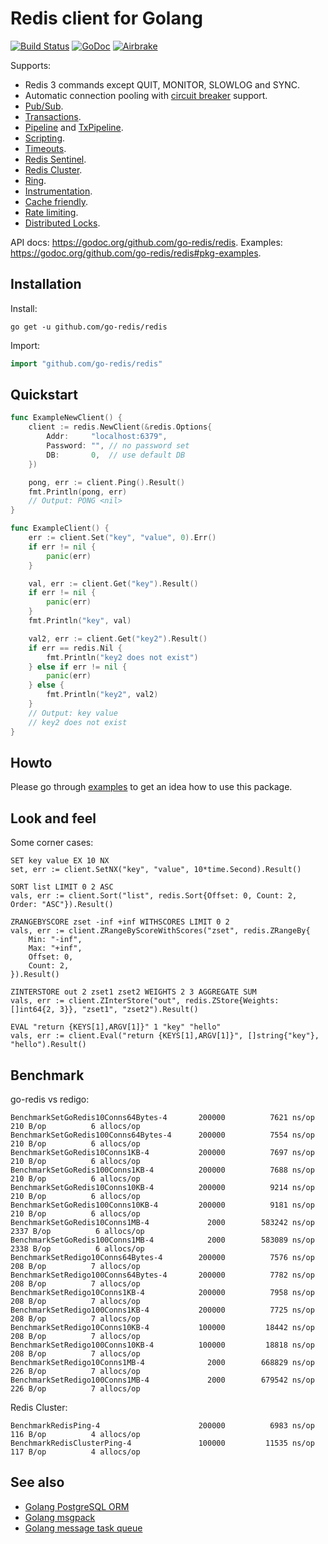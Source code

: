# Redis client for Golang

[![Build Status](https://travis-ci.org/go-redis/redis.png?branch=master)](https://travis-ci.org/go-redis/redis)
[![GoDoc](https://godoc.org/github.com/go-redis/redis?status.svg)](https://godoc.org/github.com/go-redis/redis)
[![Airbrake](https://img.shields.io/badge/kudos-airbrake.io-orange.svg)](https://airbrake.io)

Supports:

- Redis 3 commands except QUIT, MONITOR, SLOWLOG and SYNC.
- Automatic connection pooling with [circuit breaker](https://en.wikipedia.org/wiki/Circuit_breaker_design_pattern) support.
- [Pub/Sub](https://godoc.org/github.com/go-redis/redis#PubSub).
- [Transactions](https://godoc.org/github.com/go-redis/redis#Multi).
- [Pipeline](https://godoc.org/github.com/go-redis/redis#example-Client-Pipeline) and [TxPipeline](https://godoc.org/github.com/go-redis/redis#example-Client-TxPipeline).
- [Scripting](https://godoc.org/github.com/go-redis/redis#Script).
- [Timeouts](https://godoc.org/github.com/go-redis/redis#Options).
- [Redis Sentinel](https://godoc.org/github.com/go-redis/redis#NewFailoverClient).
- [Redis Cluster](https://godoc.org/github.com/go-redis/redis#NewClusterClient).
- [Ring](https://godoc.org/github.com/go-redis/redis#NewRing).
- [Instrumentation](https://godoc.org/github.com/go-redis/redis#ex-package--Instrumentation).
- [Cache friendly](https://github.com/go-redis/cache).
- [Rate limiting](https://github.com/go-redis/redis_rate).
- [Distributed Locks](https://github.com/bsm/redis-lock).

API docs: https://godoc.org/github.com/go-redis/redis.
Examples: https://godoc.org/github.com/go-redis/redis#pkg-examples.

## Installation

Install:

```shell
go get -u github.com/go-redis/redis
```

Import:

```go
import "github.com/go-redis/redis"
```

## Quickstart

```go
func ExampleNewClient() {
	client := redis.NewClient(&redis.Options{
		Addr:     "localhost:6379",
		Password: "", // no password set
		DB:       0,  // use default DB
	})

	pong, err := client.Ping().Result()
	fmt.Println(pong, err)
	// Output: PONG <nil>
}

func ExampleClient() {
	err := client.Set("key", "value", 0).Err()
	if err != nil {
		panic(err)
	}

	val, err := client.Get("key").Result()
	if err != nil {
		panic(err)
	}
	fmt.Println("key", val)

	val2, err := client.Get("key2").Result()
	if err == redis.Nil {
		fmt.Println("key2 does not exist")
	} else if err != nil {
		panic(err)
	} else {
		fmt.Println("key2", val2)
	}
	// Output: key value
	// key2 does not exist
}
```

## Howto

Please go through [examples](https://godoc.org/github.com/go-redis/redis#pkg-examples) to get an idea how to use this package.

## Look and feel

Some corner cases:

    SET key value EX 10 NX
    set, err := client.SetNX("key", "value", 10*time.Second).Result()

    SORT list LIMIT 0 2 ASC
    vals, err := client.Sort("list", redis.Sort{Offset: 0, Count: 2, Order: "ASC"}).Result()

    ZRANGEBYSCORE zset -inf +inf WITHSCORES LIMIT 0 2
    vals, err := client.ZRangeByScoreWithScores("zset", redis.ZRangeBy{
        Min: "-inf",
        Max: "+inf",
        Offset: 0,
        Count: 2,
    }).Result()

    ZINTERSTORE out 2 zset1 zset2 WEIGHTS 2 3 AGGREGATE SUM
    vals, err := client.ZInterStore("out", redis.ZStore{Weights: []int64{2, 3}}, "zset1", "zset2").Result()

    EVAL "return {KEYS[1],ARGV[1]}" 1 "key" "hello"
    vals, err := client.Eval("return {KEYS[1],ARGV[1]}", []string{"key"}, "hello").Result()

## Benchmark

go-redis vs redigo:

```
BenchmarkSetGoRedis10Conns64Bytes-4 	  200000	      7621 ns/op	     210 B/op	       6 allocs/op
BenchmarkSetGoRedis100Conns64Bytes-4	  200000	      7554 ns/op	     210 B/op	       6 allocs/op
BenchmarkSetGoRedis10Conns1KB-4     	  200000	      7697 ns/op	     210 B/op	       6 allocs/op
BenchmarkSetGoRedis100Conns1KB-4    	  200000	      7688 ns/op	     210 B/op	       6 allocs/op
BenchmarkSetGoRedis10Conns10KB-4    	  200000	      9214 ns/op	     210 B/op	       6 allocs/op
BenchmarkSetGoRedis100Conns10KB-4   	  200000	      9181 ns/op	     210 B/op	       6 allocs/op
BenchmarkSetGoRedis10Conns1MB-4     	    2000	    583242 ns/op	    2337 B/op	       6 allocs/op
BenchmarkSetGoRedis100Conns1MB-4    	    2000	    583089 ns/op	    2338 B/op	       6 allocs/op
BenchmarkSetRedigo10Conns64Bytes-4  	  200000	      7576 ns/op	     208 B/op	       7 allocs/op
BenchmarkSetRedigo100Conns64Bytes-4 	  200000	      7782 ns/op	     208 B/op	       7 allocs/op
BenchmarkSetRedigo10Conns1KB-4      	  200000	      7958 ns/op	     208 B/op	       7 allocs/op
BenchmarkSetRedigo100Conns1KB-4     	  200000	      7725 ns/op	     208 B/op	       7 allocs/op
BenchmarkSetRedigo10Conns10KB-4     	  100000	     18442 ns/op	     208 B/op	       7 allocs/op
BenchmarkSetRedigo100Conns10KB-4    	  100000	     18818 ns/op	     208 B/op	       7 allocs/op
BenchmarkSetRedigo10Conns1MB-4      	    2000	    668829 ns/op	     226 B/op	       7 allocs/op
BenchmarkSetRedigo100Conns1MB-4     	    2000	    679542 ns/op	     226 B/op	       7 allocs/op
```

Redis Cluster:

```
BenchmarkRedisPing-4                	  200000	      6983 ns/op	     116 B/op	       4 allocs/op
BenchmarkRedisClusterPing-4         	  100000	     11535 ns/op	     117 B/op	       4 allocs/op
```

## See also

- [Golang PostgreSQL ORM](https://github.com/go-pg/pg)
- [Golang msgpack](https://github.com/vmihailenco/msgpack)
- [Golang message task queue](https://github.com/go-msgqueue/msgqueue)
